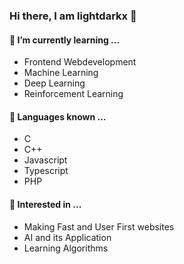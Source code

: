 ### Hi there, I am lightdarkx 👋


#### 🌱 I’m currently learning ...
- Frontend Webdevelopment <br>
- Machine Learning <br>
- Deep Learning <br>
- Reinforcement Learning <br>

#### 📖 Languages known ...
- C <br>
- C++ <br>
- Javascript <br>
- Typescript <br>
- PHP

#### 🔭 Interested in ...
- Making Fast and User First websites
- AI and its Application <br>
- Learning Algorithms <br>

<!--
### 📫 Connect with me ...


--> 
<!--
**lightdarkx/lightdarkx** is a ✨ _special_ ✨ repository because its `README.md` (this file) appears on your GitHub profile.

Here are some ideas to get you started:

- 🔭 I’m currently working on ...
- 🌱 I’m currently learning ...
- 👯 I’m looking to collaborate on ...
- 🤔 I’m looking for help with ...
- 💬 Ask me about ...
- 📫 How to reach me: ...
- 😄 Pronouns: ...
- ⚡ Fun fact: ...
-->

